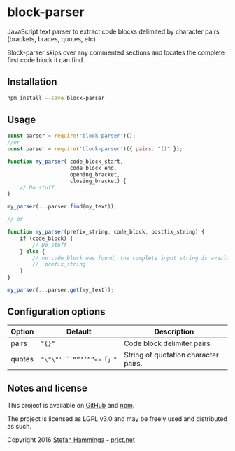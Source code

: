 # block-parser
JavaScript text parser to extract code blocks delimited by character pairs (brackets, braces, quotes, etc).

Block-parser skips over any commented sections and locates the complete first code block it can find.

## Installation

```bash
npm install --save block-parser
```

## Usage

```js
const parser = require('block-parser')();
//or
const parser = require('block-parser')({ pairs: "()" });

function my_parser( code_block_start,
                    code_block_end,
                    opening_bracket,
                    closing_bracket) {
    // Do stuff
}

my_parser(...parser.find(my_text));

// or

function my_parser(prefix_string, code_block, postfix_string) {
    if (code_block) {
        // Do stuff
    } else {
        // no code block was found, the complete input string is available in
        // `prefix_string`
    }
}

my_parser(...parser.get(my_text));
```

## Configuration options

Option|Default|Description
----|---|---
pairs|`"{}"`|Code block delimiter pairs.
quotes|`"\"\"''``“”‘’””«»「」"`| String of quotation character pairs.

## Notes and license

This project is available on [GitHub](https://github.com/StefanHamminga/block-parser.js) and [npm](https://www.npmjs.com/package/block-parser).

The project is licensed as LGPL v3.0 and may be freely used and distributed as such.

Copyright 2016 [Stefan Hamminga](mailto:stefan@prjct.net) - [prjct.net](https://prjct.net)
